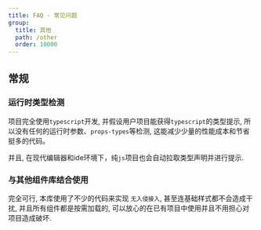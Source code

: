 ```yaml
---
title: FAQ - 常见问题
group:
  title: 其他
  path: /other
  order: 10000
---
```


## 常规

### 运行时类型检测

项目完全使用`typescript`开发, 并假设用户项目能获得`typescript`的类型提示, 所以没有任何的运行时参数、`props-types`等检测, 这能减少少量的性能成本和节省挺多的代码。

并且, 在现代编辑器和ide环境下，纯`js`项目也会自动拉取类型声明并进行提示.


### 与其他组件库结合使用

完全可行, 本库使用了不少的代码来实现 `无入侵接入`, 甚至连基础样式都不会造成干扰, 并且所有组件都是按需加载的, 可以放心的在已有项目中使用并且不用担心对项目造成破坏.
